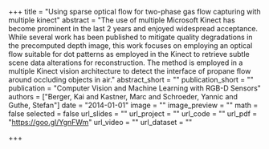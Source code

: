 +++
title = "Using sparse optical flow for two-phase gas flow capturing with multiple kinect"
abstract = "The use of multiple Microsoft Kinect has become prominent in the last 2 years and enjoyed widespread acceptance. While several work has been published to mitigate quality degradations in the precomputed depth image, this work focuses on employing an optical flow suitable for dot patterns as employed in the Kinect to retrieve subtle scene data alterations for reconstruction. The method is employed in a multiple Kinect vision architecture to detect the interface of propane flow around occluding objects in air."
abstract_short = ""
publication_short = ""
publication = "Computer Vision and Machine Learning with RGB-D Sensors"
authors = ["Berger, Kai and Kastner, Marc and Schroeder, Yannic and Guthe, Stefan"]
date = "2014-01-01"
image = ""
image_preview = ""
math = false
selected = false
url_slides = ""
url_project = ""
url_code = ""
url_pdf = "https://goo.gl/YgnFWm"
url_video = ""
url_dataset = ""

+++
